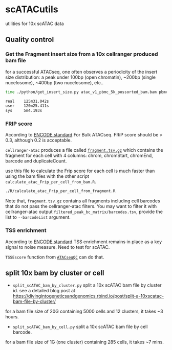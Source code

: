 # scATACutils
utilities for 10x scATAC data 

## Quality control

### Get the Fragment insert size from a 10x cellranger produced bam file

for a successful ATACseq, one often observes a periodicity of the insert size distribution: a peak under 100bp (open chromatin),
~200bp (single nucelosome), ~400bp (two nucelosome), etc..

```bash
time ./python/get_insert_size.py atac_v1_pbmc_5k_possorted_bam.bam pbmc_atac_5k_insert.txt --barcodes filtered_peak_bc_matrix/barcodes.tsv

real    125m31.042s
user    120m25.411s
sys     5m4.193s
```

### FRIP score

According to [ENCODE standard](https://www.encodeproject.org/atac-seq/)
For Bulk ATACseq. FRiP score should be > 0.3, although 0.2 is acceptable.

`cellranger-atac` produces a file called [`fragment.tsv.gz`](https://support.10xgenomics.com/single-cell-atac/software/pipelines/latest/output/fragments) which contains the fragment for each cell with 4 columns:
chrom, chromStart, chromEnd, barcode and duplicateCount.

use this file to calculate the Frip score for each cell is much faster than using the bam files with the other script
`calculate_atac_Frip_per_cell_from_bam.R`.

```bash
./R/calculate_atac_Frip_per_cell_from_fragment.R

```

Note that, `fragment.tsv.gz` contains all fragments including cell barcodes that do not pass the cellranger-atac filters. You may want to filter it with cellranger-atac output `filtered_peak_bc_matrix/barcodes.tsv`, provide the list to `--barcodeList` argument.

### TSS enrichment

According to [ENCODE standard](https://www.encodeproject.org/atac-seq/)
TSS enrichment remains in place as a key signal to noise measure. Need to test for scATAC.

`TSSEscore` function from [`ATACseqQC`](https://bioconductor.org/packages/release/bioc/vignettes/ATACseqQC/inst/doc/ATACseqQC.html) can do that.


## split 10x bam by cluster or cell

* `split_scATAC_bam_by_cluster.py` split a 10x scATAC bam file by cluster id.
see a detailed blog post at https://divingintogeneticsandgenomics.rbind.io/post/split-a-10xscatac-bam-file-by-cluster/

for a bam file size of 20G containing 5000 cells and 12 clusters, it takes ~3 hours.

* `split_scATAC_bam_by_cell.py` split a 10x scATAC bam file by cell barcode.

for a bam file size of 1G (one cluster) containing 285 cells, it takes ~7 mins.

